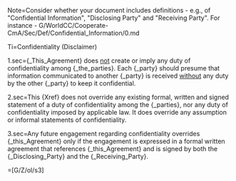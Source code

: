 Note=Consider whether your document includes definitions - e.g., of "Confidential Information", "Disclosing Party" and "Receiving Party".  For instance -  G/WorldCC/Cooperate-CmA/Sec/Def/Confidential_Information/0.md

Ti=Confidentiality (Disclaimer)

1.sec={_This_Agreement} does <u>not</u> create or imply any duty of confidentiality among {_the_parties}.  Each {_party} should presume that information communicated to another {_party} is received <u>without</u> any duty by the other {_party} to keep it confidential.

2.sec=This {Xref} does not override any existing formal, written and signed statement of a duty of confidentiality among the {_parties}, nor any duty of confidentiality imposed by applicable law.  It does override any assumption or informal statements of confidentiality.

3.sec=Any future engagement regarding confidentiality overrides {_this_Agreement} only if the engagement is expressed in a formal written agreement that references {_this_Agreement} and is signed by both the {_Disclosing_Party} and the {_Receiving_Party}.

=[G/Z/ol/s3]

